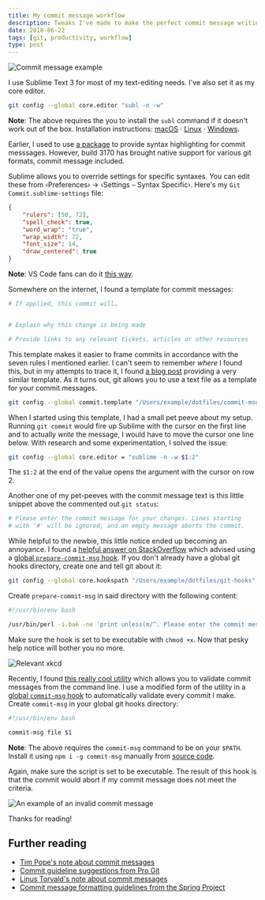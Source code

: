 ```yaml
---
title: My commit message workflow
description: Tweaks I've made to make the perfect commit message writing workflow for myself.
date: 2018-06-22
tags: [git, productivity, workflow]
type: post
---
```


![Commit message example](/img/commit-message-setup/commit-message-example.jpg)

I use Sublime Text 3 for most of my text-editing needs. I've also set it as my core editor.

```sh
git config --global core.editor "subl -n -w"
```

**Note**: The above requires the you to install the `subl` command if it doesn't work out of the box. Installation instructions: [macOS](//stackoverflow.com/questions/16199581/open-sublime-text-from-terminal-in-macos) · [Linux](//askubuntu.com/a/274197) · [Windows](//stackoverflow.com/a/25577833/3363528).

Earlier, I used to use [a package](//packagecontrol.io/packages/Git%20Commit%20Message%20Syntax) to provide syntax highlighting for commit messsages. However, build 3170 has brought native support for various git formats, commit message included.

Sublime allows you to override settings for specific syntaxes. You can edit these from ‹Preferences› → ‹Settings – Syntax Specific›. Here's my `Git Commit.sublime-settings` file:

```json
{
    "rulers": [50, 72],
    "spell_check": true,
    "word_wrap": "true",
    "wrap_width": 72,
    "font_size": 14,
    "draw_centered": true
}
```

**Note**: VS Code fans can do it [this way](//github.com/Microsoft/vscode-docs/blob/master/docs/getstarted/tips-and-tricks.md#language-specific-settings).

Somewhere on the internet, I found a template for commit messages:

```sh
# If applied, this commit will…


# Explain why this change is being made

# Provide links to any relevant tickets, articles or other resources
```

This template makes it easier to frame commits in accordance with the seven rules I mentioned earlier. I can't seem to remember *where* I found this, but in my attempts to trace it, I found [a blog post](//codeinthehole.com/tips/a-useful-template-for-commit-messages) providing a very similar template. As it turns out, git allows you to use a text file as a template for your commit messages.

```sh
git config --global commit.template "/Users/example/dotfiles/commit-msg-template"
```

When I started using this template, I had a small pet peeve about my setup. Running `git commit` would fire up Sublime with the cursor on the first line and to actually *write* the message, I would have to move the cursor one line below. With research and some experimentation, I solved the issue:

```sh
git config --global core.editor = "sublime -n -w $1:2"
```

The `$1:2` at the end of the value opens the argument with the cursor on row 2.

Another one of my pet-peeves with the commit message text is this little snippet above the commented out `git status`:

```sh
# Please enter the commit message for your changes. Lines starting
# with '#' will be ignored, and an empty message aborts the commit.
```

While helpful to the newbie, this little notice ended up becoming an annoyance. I found a [helpful answer on StackOverflow](//stackoverflow.com/a/3967136) which advised using a [global `prepare-commit-msg` hook](//git-scm.com/docs/githooks#_prepare_commit_msg). If you don't already have a global git hooks directory, create one and tell git about it:

```sh
git config --global core.hookspath "/Users/example/dotfiles/git-hooks"
```

Create `prepare-commit-msg` in said directory with the following content:

```sh
#!/usr/bin/env bash

/usr/bin/perl -i.bak -ne 'print unless(m/^. Please enter the commit message/..m/^#$/)' "$1"
```

Make sure the hook is set to be executable with `chmod +x`. Now that pesky help notice will bother you no more.

![Relevant xkcd](/img/commit-message-setup/uninformative-messages.png)

Recently, I found [this really cool utility](//github.com/clns/node-commit-msg) which allows you to validate commit messages from the command line. I use a modified form of the utility in a [global `commit-msg` hook](//git-scm.com/docs/githooks#_commit_msg) to automatically validate every commit I make. Create `commit-msg` in your global git hooks directory:

```sh
#!/usr/bin/env bash

commit-msg file $1
```

**Note**: The above requires the `commit-msg` command to be on your `$PATH`. Install it using `npm i -g commit-msg` manually from [source code](//github.com/clns/node-commit-msg).

Again, make sure the script is set to be executable. The result of this hook is that the commit would abort if my commit message does not meet the criteria.

![An example of an invalid commit message](/img/commit-message-setup/failed-commit.jpg)

Thanks for reading!

## Further reading

- [Tim Pope's note about commit messages](http://tbaggery.com/2008/04/19/a-note-about-git-commit-messages.html)
- [Commit guideline suggestions from Pro Git](https://www.git-scm.com/book/en/v2/Distributed-Git-Contributing-to-a-Project#_commit_guidelines)
- [Linus Torvald's note about commit messages](https://github.com/torvalds/subsurface-for-dirk/blob/master/README#L92-L120)
- [Commit message formatting guidelines from the Spring Project](https://github.com/spring-projects/spring-framework/blob/30bce7/CONTRIBUTING.md#format-commit-messages)
